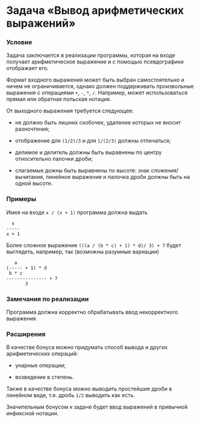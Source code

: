 # Задача «Вывод арифметических выражений»

### Условие

Задача заключается в реализации программы, которая на входе получает
арифметическое выражение и с помощью псевдографики отображает его.

Формат входного выражения может быть выбран самостоятельно и ничем
не ограничивается, однако должен поддерживать произвольные выражения
с операциями `+`, `-`, `*`, `/`. Например, может использоваться
прямая или обратная польская нотация.

От выходного выражения требуется следующее:

* не должно быть лишних скобочек, удаление которых не вносит
  разночтения;

* отображение для `(1/2)/3` и для `1/(2/3)` должны отличаться;

* делимое и делитель должны быть выравнены по центру относительно
  палочки дроби;

* слагаемые дожны быть выравнены по высоте: знак сложения/вычитания,
  линейное выражение и палочка дроби должны быть на одной высоте.

### Примеры

Имея на входе `x / (x + 1)` программа должна выдать

```
  x
-----
x + 1
```
Более сложное выражение `(((a / (b * c) + 1) * d)/ 3) + 7` будет
выглядеть, например, так (возможны разумные вариации)

```
   a
(----- + 1) * d
 b * c
--------------- + 7
       3
```

### Замечания по реализации

Программа должна корректно обрабатывать ввод некорректного выражения.

### Расширения

В качестве бонуса можно придумать способ вывода и других арифметических
операций:

* унарные операции;

* возведение в степень.

Также в качестве бонуса можно выводить простейшие дроби в линейном виде,
т.е. дробь `1/2` выводить как есть.

Значительным бонусом к задаче будет ввод выражений в привычной инфиксной
нотации.
